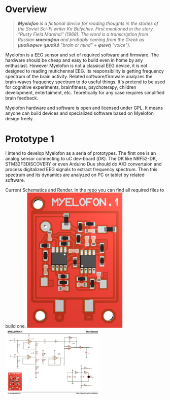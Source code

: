 
# Overview
>_**Myelofon** is a fictional device for reading thoughts in the stories of the Soviet Sci-Fi writer Kir Bulychev. First mentioned in the story "Rusty Field Marshal" (1968). The word is a transcription from Russian **миелофон** and probably coming from the Greek as **μυαλοφων** (**μυαλό** "brain or mind" + **φωνή** "voice")_. 

Myelofon is a EEG sensor and set of required software and firmware. The hardware should be cheap and easy to build even in home by any enthusiast. However Myelofon is not a classical EEG device, it is not designed to reading mutichennal EEG. Its responsibility is getting frequency spectrum of the brain activity. Related software/firmware analyzes the brain-waves fraquency spectrum to do useful things. It's pretend to be used for cognitive experiments, brainfitness, psychoterapy, children development, entertaiment, etc. Teoretically for any case requires simplified brain feedback.

Myelofon hardware and software is open and licensed under GPL. It means anyone can build devices and specialized software based on Myelofon design freely.

# Prototype 1
I intend to develop Myelofon as a seria of prototypes. The first one is an analog sensor connecting to uC dev-board (_DK_). The DK like NRF52-DK, STM32F3DISCOVERY or even Arduino Due should do A/D convertaion and process digitalized EEG signals to extract frequency spectrum. Then this spectrum and its dynamics are analyzed on PC or tablet by related software.

Current Schematics and Render. In the [repo](https://github.com/sudachen/Myelofon/proto1) you can find all required files to build one.
<a href="https://github.com/sudachen/Myelofon/raw/master/proto1/pcb/myelofon_p1.png"><img width="300px" src="https://github.com/sudachen/Myelofon/raw/master/proto1/pcb/myelofon_p1.png"/></a>
<img width="300px" src="https://github.com/sudachen/Myelofon/raw/master/proto1/pcb/myelofon_p1_schem.png"/>
